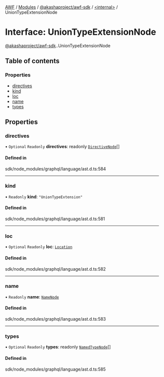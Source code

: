 [AWF](../README.md) / [Modules](../modules.md) / [@akashaproject/awf-sdk](../modules/akashaproject_awf_sdk.md) / [<internal\>](../modules/akashaproject_awf_sdk._internal_.md) / UnionTypeExtensionNode

# Interface: UnionTypeExtensionNode

[@akashaproject/awf-sdk](../modules/akashaproject_awf_sdk.md).[<internal>](../modules/akashaproject_awf_sdk._internal_.md).UnionTypeExtensionNode

## Table of contents

### Properties

- [directives](akashaproject_awf_sdk._internal_.UnionTypeExtensionNode.md#directives)
- [kind](akashaproject_awf_sdk._internal_.UnionTypeExtensionNode.md#kind)
- [loc](akashaproject_awf_sdk._internal_.UnionTypeExtensionNode.md#loc)
- [name](akashaproject_awf_sdk._internal_.UnionTypeExtensionNode.md#name)
- [types](akashaproject_awf_sdk._internal_.UnionTypeExtensionNode.md#types)

## Properties

### directives

• `Optional` `Readonly` **directives**: readonly [`DirectiveNode`](akashaproject_awf_sdk._internal_.DirectiveNode.md)[]

#### Defined in

sdk/node_modules/graphql/language/ast.d.ts:584

___

### kind

• `Readonly` **kind**: ``"UnionTypeExtension"``

#### Defined in

sdk/node_modules/graphql/language/ast.d.ts:581

___

### loc

• `Optional` `Readonly` **loc**: [`Location`](../classes/akashaproject_awf_sdk._internal_.Location.md)

#### Defined in

sdk/node_modules/graphql/language/ast.d.ts:582

___

### name

• `Readonly` **name**: [`NameNode`](akashaproject_awf_sdk._internal_.NameNode.md)

#### Defined in

sdk/node_modules/graphql/language/ast.d.ts:583

___

### types

• `Optional` `Readonly` **types**: readonly [`NamedTypeNode`](akashaproject_awf_sdk._internal_.NamedTypeNode.md)[]

#### Defined in

sdk/node_modules/graphql/language/ast.d.ts:585
